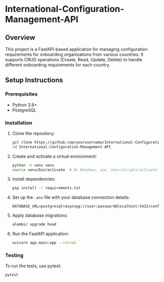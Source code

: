 # International-Configuration-Management-API

## Overview
This project is a FastAPI-based application for managing configuration requirements for onboarding organizations from various countries. It supports CRUD operations (Create, Read, Update, Delete) to handle different onboarding requirements for each country.

## Setup Instructions

### Prerequisites
- Python 3.8+
- PostgreSQL

### Installation

1. Clone the repository:
    ```bash
    git clone https://github.com/yourusername/International-Configuration-Management-API.git
    cd International-Configuration-Management-API
    ```

2. Create and activate a virtual environment:
    ```bash
    python -m venv venv
    source venv/bin/activate  # On Windows, use `venv\Scripts\activate`
    ```

3. Install dependencies:
    ```bash
    pip install -r requirements.txt
    ```

4. Set up the `.env` file with your database connection details:
    ```env
    DATABASE_URL=postgresql+asyncpg://user:password@localhost:5432/config_db
    ```

5. Apply database migrations:
    ```bash
    alembic upgrade head
    ```

6. Run the FastAPI application:
    ```bash
    uvicorn app.main:app --reload
    ```

### Testing

To run the tests, use pytest:
```bash
pytest
